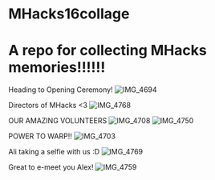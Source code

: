 # MHacks16collage
<h1>A repo for collecting MHacks memories!!!!!!</h1>

Heading to Opening Ceremony! 
![IMG_4694](https://github.com/yile-li/MHacks16collage/assets/86922636/6f518a45-52c9-45bf-b109-ce06aa074045)

Directors of MHacks <3
![IMG_4768](https://github.com/yile-li/MHacks16collage/assets/86922636/e806b4ac-7236-4ee0-9059-e5efc6c1a58e)

OUR AMAZING VOLUNTEERS
![IMG_4708](https://github.com/yile-li/MHacks16collage/assets/86922636/31146ebb-ea2f-48f6-ad06-c141d802fbdb)
![IMG_4750](https://github.com/yile-li/MHacks16collage/assets/86922636/37690b10-4103-4303-8e09-710e53078211)

POWER TO WARP!!
![IMG_4703](https://github.com/yile-li/MHacks16collage/assets/86922636/1d62a581-96c9-429c-8830-3c6746da57ea)


Ali taking a selfie with us :D
![IMG_4769](https://github.com/yile-li/MHacks16collage/assets/86922636/9b17c178-54de-45ae-9d8f-0e7fefef4e8a)


Great to e-meet you Alex! 
![IMG_4759](https://github.com/yile-li/MHacks16collage/assets/86922636/c655d7f0-2687-49c2-a4d8-113130dff4f2)
